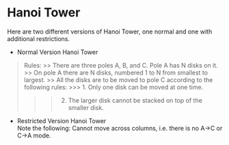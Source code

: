 # Hanoi Tower
Here are two different versions of Hanoi Tower, one normal and one with additional restrictions.

* Normal Version Hanoi Tower  
> Rules:
    >> There are three poles A, B, and C. Pole A has N disks on it.
    >> On pole A there are N disks, numbered 1 to N from smallest to largest.
    >> All the disks are to be moved to pole C according to the following rules:
    >>> 1. Only one disk can be moved at one time.
>    >> 2. The larger disk cannot be stacked on top of the smaller disk.  

* Restricted Version Hanoi Tower  
  Note the following: Cannot move across columns, i.e. there is no A→C or C→A mode.
